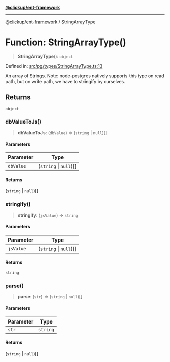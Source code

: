 [**@clickup/ent-framework**](../README.md)

***

[@clickup/ent-framework](../globals.md) / StringArrayType

# Function: StringArrayType()

> **StringArrayType**(): `object`

Defined in: [src/pg/types/StringArrayType.ts:13](https://github.com/clickup/ent-framework/blob/master/src/pg/types/StringArrayType.ts#L13)

An array of Strings. Note: node-postgres natively supports this type on read
path, but on write path, we have to stringify by ourselves.

## Returns

`object`

### dbValueToJs()

> **dbValueToJs**: (`dbValue`) => (`string` \| `null`)[]

#### Parameters

| Parameter | Type |
| ------ | ------ |
| `dbValue` | (`string` \| `null`)[] |

#### Returns

(`string` \| `null`)[]

### stringify()

> **stringify**: (`jsValue`) => `string`

#### Parameters

| Parameter | Type |
| ------ | ------ |
| `jsValue` | (`string` \| `null`)[] |

#### Returns

`string`

### parse()

> **parse**: (`str`) => (`string` \| `null`)[]

#### Parameters

| Parameter | Type |
| ------ | ------ |
| `str` | `string` |

#### Returns

(`string` \| `null`)[]
